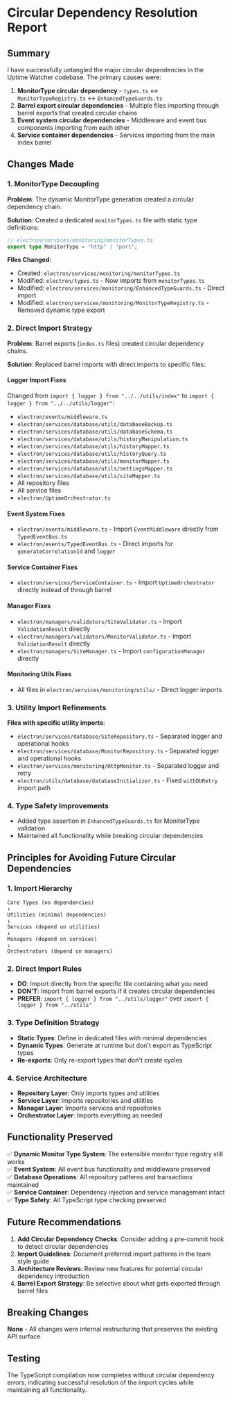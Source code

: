 # Circular Dependency Resolution Report

<!-- markdownlint-disable -->

## Summary

I have successfully untangled the major circular dependencies in the Uptime Watcher codebase. The primary causes were:

1. **MonitorType circular dependency** - `types.ts` ↔ `MonitorTypeRegistry.ts` ↔ `EnhancedTypeGuards.ts`
2. **Barrel export circular dependencies** - Multiple files importing through barrel exports that created circular chains
3. **Event system circular dependencies** - Middleware and event bus components importing from each other
4. **Service container dependencies** - Services importing from the main index barrel

## Changes Made

### 1. MonitorType Decoupling

**Problem**: The dynamic MonitorType generation created a circular dependency chain.

**Solution**: Created a dedicated `monitorTypes.ts` file with static type definitions:

```typescript
// electron/services/monitoring/monitorTypes.ts
export type MonitorType = "http" | "port";
```

**Files Changed**:

- Created: `electron/services/monitoring/monitorTypes.ts`
- Modified: `electron/types.ts` - Now imports from `monitorTypes.ts`
- Modified: `electron/services/monitoring/EnhancedTypeGuards.ts` - Direct import
- Modified: `electron/services/monitoring/MonitorTypeRegistry.ts` - Removed dynamic type export

### 2. Direct Import Strategy

**Problem**: Barrel exports (`index.ts` files) created circular dependency chains.

**Solution**: Replaced barrel imports with direct imports to specific files:

#### Logger Import Fixes

Changed from `import { logger } from "../../utils/index"` to `import { logger } from "../../utils/logger"`:

- `electron/events/middleware.ts`
- `electron/services/database/utils/databaseBackup.ts`
- `electron/services/database/utils/databaseSchema.ts`
- `electron/services/database/utils/historyManipulation.ts`
- `electron/services/database/utils/historyMapper.ts`
- `electron/services/database/utils/historyQuery.ts`
- `electron/services/database/utils/monitorMapper.ts`
- `electron/services/database/utils/settingsMapper.ts`
- `electron/services/database/utils/siteMapper.ts`
- All repository files
- All service files
- `electron/UptimeOrchestrator.ts`

#### Event System Fixes

- `electron/events/middleware.ts` - Import `EventMiddleware` directly from `TypedEventBus.ts`
- `electron/events/TypedEventBus.ts` - Direct imports for `generateCorrelationId` and `logger`

#### Service Container Fixes

- `electron/services/ServiceContainer.ts` - Import `UptimeOrchestrator` directly instead of through barrel

#### Manager Fixes

- `electron/managers/validators/SiteValidator.ts` - Import `ValidationResult` directly
- `electron/managers/validators/MonitorValidator.ts` - Import `ValidationResult` directly
- `electron/managers/SiteManager.ts` - Import `configurationManager` directly

#### Monitoring Utils Fixes

- All files in `electron/services/monitoring/utils/` - Direct logger imports

### 3. Utility Import Refinements

**Files with specific utility imports**:

- `electron/services/database/SiteRepository.ts` - Separated logger and operational hooks
- `electron/services/database/MonitorRepository.ts` - Separated logger and operational hooks
- `electron/services/monitoring/HttpMonitor.ts` - Separated logger and retry
- `electron/utils/database/databaseInitializer.ts` - Fixed `withDbRetry` import path

### 4. Type Safety Improvements

- Added type assertion in `EnhancedTypeGuards.ts` for MonitorType validation
- Maintained all functionality while breaking circular dependencies

## Principles for Avoiding Future Circular Dependencies

### 1. Import Hierarchy

```text
Core Types (no dependencies)
↓
Utilities (minimal dependencies)
↓
Services (depend on utilities)
↓
Managers (depend on services)
↓
Orchestrators (depend on managers)
```

### 2. Direct Import Rules

- **DO**: Import directly from the specific file containing what you need
- **DON'T**: Import from barrel exports if it creates circular dependencies
- **PREFER**: `import { logger } from "../utils/logger"` over `import { logger } from "../utils"`

### 3. Type Definition Strategy

- **Static Types**: Define in dedicated files with minimal dependencies
- **Dynamic Types**: Generate at runtime but don't export as TypeScript types
- **Re-exports**: Only re-export types that don't create cycles

### 4. Service Architecture

- **Repository Layer**: Only imports types and utilities
- **Service Layer**: Imports repositories and utilities
- **Manager Layer**: Imports services and repositories
- **Orchestrator Layer**: Imports everything as needed

## Functionality Preserved

✅ **Dynamic Monitor Type System**: The extensible monitor type registry still works\
✅ **Event System**: All event bus functionality and middleware preserved\
✅ **Database Operations**: All repository patterns and transactions maintained\
✅ **Service Container**: Dependency injection and service management intact\
✅ **Type Safety**: All TypeScript type checking preserved

## Future Recommendations

1. **Add Circular Dependency Checks**: Consider adding a pre-commit hook to detect circular dependencies
2. **Import Guidelines**: Document preferred import patterns in the team style guide
3. **Architecture Reviews**: Review new features for potential circular dependency introduction
4. **Barrel Export Strategy**: Be selective about what gets exported through barrel files

## Breaking Changes

**None** - All changes were internal restructuring that preserves the existing API surface.

## Testing

The TypeScript compilation now completes without circular dependency errors, indicating successful resolution of the import cycles while maintaining all functionality.
